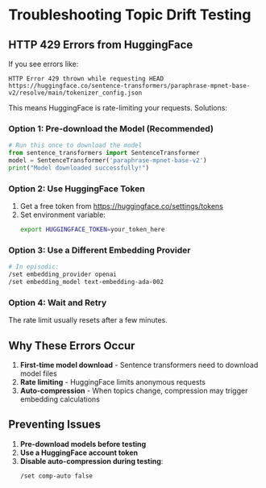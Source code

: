 # Troubleshooting Topic Drift Testing

## HTTP 429 Errors from HuggingFace

If you see errors like:
```
HTTP Error 429 thrown while requesting HEAD https://huggingface.co/sentence-transformers/paraphrase-mpnet-base-v2/resolve/main/tokenizer_config.json
```

This means HuggingFace is rate-limiting your requests. Solutions:

### Option 1: Pre-download the Model (Recommended)
```python
# Run this once to download the model
from sentence_transformers import SentenceTransformer
model = SentenceTransformer('paraphrase-mpnet-base-v2')
print("Model downloaded successfully!")
```

### Option 2: Use HuggingFace Token
1. Get a free token from https://huggingface.co/settings/tokens
2. Set environment variable:
   ```bash
   export HUGGINGFACE_TOKEN=your_token_here
   ```

### Option 3: Use a Different Embedding Provider
```bash
# In episodic:
/set embedding_provider openai
/set embedding_model text-embedding-ada-002
```

### Option 4: Wait and Retry
The rate limit usually resets after a few minutes.

## Why These Errors Occur

1. **First-time model download** - Sentence transformers need to download model files
2. **Rate limiting** - HuggingFace limits anonymous requests
3. **Auto-compression** - When topics change, compression may trigger embedding calculations

## Preventing Issues

1. **Pre-download models before testing**
2. **Use a HuggingFace account token**
3. **Disable auto-compression during testing**:
   ```bash
   /set comp-auto false
   ```